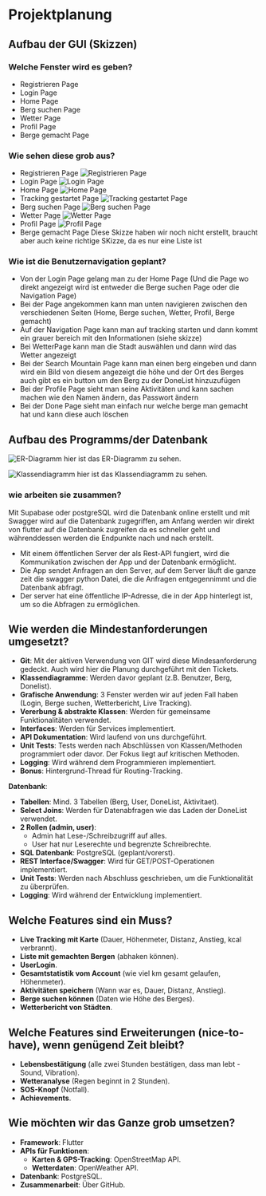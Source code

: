 # Projektplanung

## Aufbau der GUI (Skizzen)


### Welche Fenster wird es geben?
- Registrieren Page
- Login Page
- Home Page
- Berg suchen Page
- Wetter Page
- Profil Page
- Berge gemacht Page

### Wie sehen diese grob aus?
- Registrieren Page
![Registrieren Page](Abgabe_05_05_2025/image-9.png)
- Login Page
![Login Page](Abgabe_05_05_2025/image-7.png)
- Home Page
![Home Page](Abgabe_05_05_2025/image.png)
- Tracking gestartet Page
![Tracking gestartet Page](Abgabe_05_05_2025/image-1.png)
- Berg suchen Page
![Berg suchen Page](Abgabe_05_05_2025/image-2.png)
- Wetter Page
![Wetter Page](Abgabe_05_05_2025/image-6.png)
- Profil Page
![Profil Page](Images/Screenshot%202025-05-09%20093956.png)
- Berge gemacht Page
Diese Skizze haben wir noch nicht erstellt, braucht aber auch keine richtige SKizze, da es nur eine Liste ist

### Wie ist die Benutzernavigation geplant?
- Von der Login Page gelang man zu der Home Page (Und die Page wo direkt angezeigt wird ist entweder die Berge suchen Page oder die Navigation Page)
- Bei der Page angekommen kann man unten navigieren zwischen den verschiedenen Seiten (Home, Berge suchen, Wetter, Profil, Berge gemacht)
- Auf der Navigation Page kann man auf tracking starten und dann kommt ein grauer bereich mit den Informationen (siehe skizze)
- Bei WetterPage kann man die Stadt auswählen und dann wird das Wetter angezeigt
- Bei der Search Mountain Page kann man einen berg eingeben und dann wird ein Bild von diesem angezeigt die höhe und der Ort des Berges auch gibt es ein button um den Berg zu der DoneList hinzuzufügen
- Bei der Profile Page sieht man seine Aktivitäten und kann sachen machen wie den Namen ändern, das Passwort ändern
- Bei der Done Page sieht man einfach nur welche berge man gemacht hat und kann diese auch löschen

## Aufbau des Programms/der Datenbank

![ER-Diagramm](Abgabe_05_05_2025/ER.png)
hier ist das ER-Diagramm zu sehen.

![Klassendiagramm](Abgabe_05_05_2025/Klassendiagramm.png)
hier ist das Klassendiagramm zu sehen.

### wie arbeiten sie zusammen?
Mit Supabase oder postgreSQL wird die Datenbank online erstellt und mit Swagger wird auf die Datenbank zugegriffen, am Anfang werden wir direkt von flutter auf die Datenbank zugreifen da es schneller geht und währenddessen werden die Endpunkte nach und nach erstellt.
- Mit einem öffentlichen Server der als Rest-API fungiert, wird die Kommunikation zwischen der App und der Datenbank ermöglicht.
- Die App sendet Anfragen an den Server, auf dem Server läuft die ganze zeit die swagger python Datei, die die Anfragen entgegennimmt und die Datenbank abfragt.
- Der server hat eine öffentliche IP-Adresse, die in der App hinterlegt ist, um so die Abfragen zu ermöglichen.



## Wie werden die Mindestanforderungen umgesetzt?
- **Git**: Mit der aktiven Verwendung von GIT wird diese Mindesanforderung gedeckt. Auch wird hier die Planung durchgeführt mit den Tickets.
- **Klassendiagramme**: Werden davor geplant (z.B. Benutzer, Berg, Donelist).
- **Grafische Anwendung**: 3 Fenster werden wir auf jeden Fall haben (Login, Berge suchen, Wetterbericht, Live Tracking).
- **Vererbung & abstrakte Klassen**: Werden für gemeinsame Funktionalitäten verwendet.
- **Interfaces**: Werden für Services implementiert.
- **API Dokumentation**: Wird laufend von uns durchgeführt.
- **Unit Tests**: Tests werden nach Abschlüssen von Klassen/Methoden programmiert oder davor. Der Fokus liegt auf kritischen Methoden.
- **Logging**: Wird während dem Programmieren implementiert.
- **Bonus**: Hintergrund-Thread für Routing-Tracking.

**Datenbank**:
- **Tabellen**: Mind. 3 Tabellen (Berg, User, DoneList, Aktivitaet).
- **Select Joins**: Werden für Datenabfragen wie das Laden der DoneList verwendet.
- **2 Rollen (admin, user)**: 
  - Admin hat Lese-/Schreibzugriff auf alles.
  - User hat nur Leserechte und begrenzte Schreibrechte.
- **SQL Datenbank**: PostgreSQL (geplant/vorerst).
- **REST Interface/Swagger**: Wird für GET/POST-Operationen implementiert.
- **Unit Tests**: Werden nach Abschluss geschrieben, um die Funktionalität zu überprüfen.
- **Logging**: Wird während der Entwicklung implementiert.

## Welche Features sind ein Muss?
- **Live Tracking mit Karte** (Dauer, Höhenmeter, Distanz, Anstieg, kcal verbrannt).
- **Liste mit gemachten Bergen** (abhaken können).
- **UserLogin**.
- **Gesamtstatistik vom Account** (wie viel km gesamt gelaufen, Höhenmeter).
- **Aktivitäten speichern** (Wann war es, Dauer, Distanz, Anstieg).
- **Berge suchen können** (Daten wie Höhe des Berges).
- **Wetterbericht von Städten**.

## Welche Features sind Erweiterungen (nice-to-have), wenn genügend Zeit bleibt?
- **Lebensbestätigung** (alle zwei Stunden bestätigen, dass man lebt - Sound, Vibration).
- **Wetteranalyse** (Regen beginnt in 2 Stunden).
- **SOS-Knopf** (Notfall).
- **Achievements**.

## Wie möchten wir das Ganze grob umsetzen?
- **Framework**: Flutter
- **APIs für Funktionen**:
  - **Karten & GPS-Tracking**: OpenStreetMap API.
  - **Wetterdaten**: OpenWeather API.
- **Datenbank**: PostgreSQL.
- **Zusammenarbeit**: Über GitHub.



